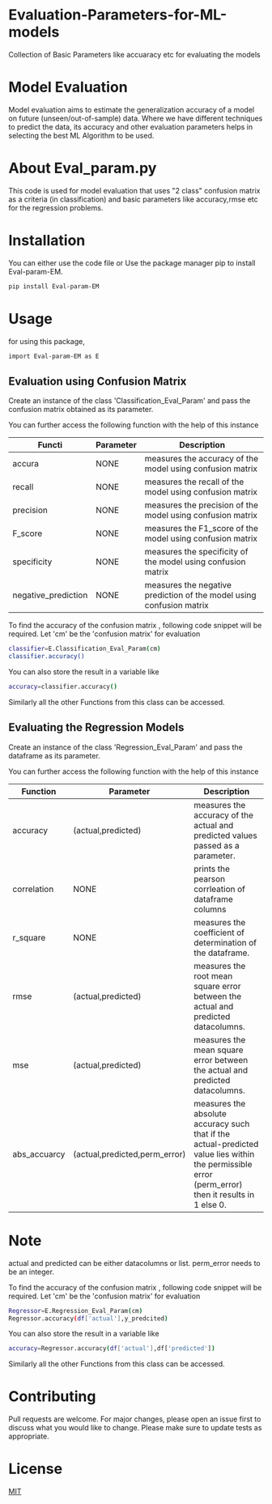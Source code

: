 # Evaluation-Parameters-for-ML-models
Collection of Basic Parameters like accuaracy etc for evaluating the models 

# Model Evaluation

Model evaluation aims to estimate the generalization accuracy of a model on future (unseen/out-of-sample) data. Where we have different techniques to predict the data, its accuracy and other evaluation parameters helps in selecting the best ML Algorithm to be used.

# About Eval_param.py

This code is used for model evaluation that uses "2 class" confusion matrix as a criteria (in classification) and basic parameters like accuracy,rmse etc for the regression problems.




# Installation

You can either use the code file
or
Use the package manager pip to install Eval-param-EM.

```bash
pip install Eval-param-EM
```
# Usage

for using this package,

```bash
import Eval-param-EM as E
```
## Evaluation using Confusion Matrix 

Create an instance of the class 'Classification_Eval_Param' and pass the confusion matrix obtained as its parameter.


You can further access the following function with the help of this instance

|Functi             |Parameter |Description                                                          |
|-------------------|----------|---------------------------------------------------------------------|
|accura             | NONE     |measures the accuracy of the model using confusion matrix            |
|recall             | NONE     |measures the recall of the model using confusion matrix              |
|precision          | NONE     |measures the precision of the model using confusion matrix           |
|F_score            | NONE     |measures the F1_score of the model using confusion matrix            |
|specificity        | NONE     |measures the specificity of the model using confusion matrix         |
|negative_prediction| NONE     |measures the negative prediction of the model using confusion matrix |

To find the accuracy of the confusion matrix , following code snippet will be required.
Let 'cm' be the 'confusion matrix' for evaluation

```bash
classifier=E.Classification_Eval_Param(cm)
classifier.accuracy()
```
You can also store the result in a variable like

```bash
accuracy=classifier.accuracy()
```
Similarly all the other Functions from this class can be accessed.


## Evaluating the Regression Models 

Create an instance of the class 'Regression_Eval_Param' and pass the dataframe as its parameter.


You can further access the following function with the help of this instance

|Function    |Parameter | Description |     
|------------|---------|---------------|
|accuracy    |(actual,predicted)|measures the accuracy of the actual and predicted values passed as a parameter.|
|correlation|NONE|prints the pearson corrleation of dataframe columns|
|r_square    |NONE|measures the coefficient of determination of the dataframe.|
|rmse |(actual,predicted)   |measures the root mean square error between the actual and predicted datacolumns.|
|mse           |(actual,predicted)    |measures the mean square error between the actual and predicted datacolumns.|
|abs_accuarcy|(actual,predicted,perm_error)|measures the absolute accuracy such that if the actual-predicted value lies within the permissible error (perm_error) then it results in 1 else 0.|

# Note
actual and predicted can be either datacolumns or list.
perm_error needs to be an integer.

To find the accuracy of the confusion matrix , following code snippet will be required.
Let 'cm' be the 'confusion matrix' for evaluation

```bash
Regressor=E.Regression_Eval_Param(cm)
Regressor.accuracy(df['actual'],y_predcited)
```
You can also store the result in a variable like

```bash
accuracy=Regressor.accuracy(df['actual'],df['predicted'])
```
Similarly all the other Functions from this class can be accessed.


# Contributing
Pull requests are welcome. For major changes, please open an issue first to discuss what you would like to change.
Please make sure to update tests as appropriate.


# License
[MIT](https://choosealicense.com/licenses/mit/)
